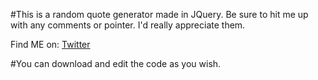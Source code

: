 #This is a random quote generator made in JQuery. Be sure to hit me up with any comments or pointer. I'd really appreciate them.

Find ME on: <a href="https://twitter.com/MhlongoSizo" target="_blank">Twitter</a>

#You can download and edit the code as you wish.